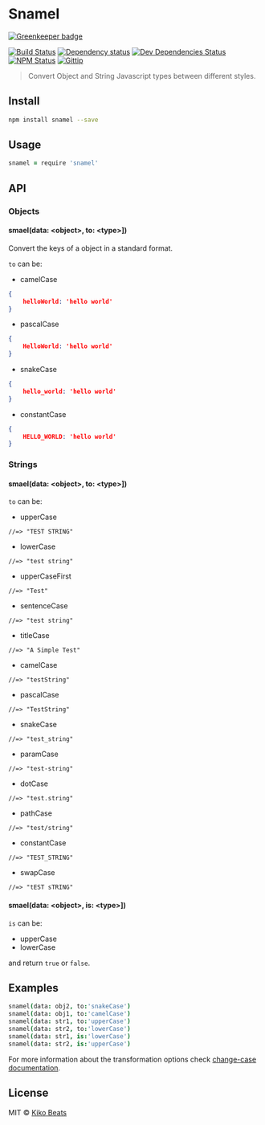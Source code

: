 # Snamel

[![Greenkeeper badge](https://badges.greenkeeper.io/Kikobeats/snamel.svg)](https://greenkeeper.io/)

[![Build Status](http://img.shields.io/travis/Kikobeats/snamel/master.svg?style=flat)](https://travis-ci.org/Kikobeats/snamel)
[![Dependency status](http://img.shields.io/david/Kikobeats/snamel.svg?style=flat)](https://david-dm.org/Kikobeats/snamel)
[![Dev Dependencies Status](http://img.shields.io/david/dev/Kikobeats/snamel.svg?style=flat)](https://david-dm.org/Kikobeats/snamel#info=devDependencies)
[![NPM Status](http://img.shields.io/npm/dm/snamel.svg?style=flat)](https://www.npmjs.org/package/snamel)
[![Gittip](http://img.shields.io/gittip/Kikobeats.svg?style=flat)](https://www.gittip.com/Kikobeats/)

> Convert Object and String Javascript types between different styles.

## Install

```bash
npm install snamel --save
```

## Usage

```coffee
snamel = require 'snamel'
```

## API

### Objects

#### smael(data: \<object>, to: \<type>])

Convert the keys of a object in a standard format.

`to` can be:

* camelCase

```json
{
	helloWorld: 'hello world'
}
```

* pascalCase

```json
{
	HelloWorld: 'hello world'
}
```

* snakeCase

```json
{
	hello_world: 'hello world'
}
```

* constantCase

```json
{
	HELLO_WORLD: 'hello world'
}
```

### Strings

#### smael(data: \<object>, to: \<type>])

`to` can be:

* upperCase

```
//=> "TEST STRING"
```

* lowerCase

```
//=> "test string"
```

* upperCaseFirst

```
//=> "Test"
```

* sentenceCase

```
//=> "test string"
```

* titleCase

```
//=> "A Simple Test"
```

* camelCase

```
//=> "testString"
```

* pascalCase

```
//=> "TestString"
```

* snakeCase

```
//=> "test_string"
```

* paramCase

```
//=> "test-string"
```

* dotCase

```
//=> "test.string"
```

* pathCase

```
//=> "test/string"
```

* constantCase

```
//=> "TEST_STRING"
```

* swapCase

```
//=> "tEST sTRING"
```

#### smael(data: \<object>, is: \<type>])

`is` can be:

* upperCase
* lowerCase

and return `true` or `false`.


## Examples

```coffee
snamel(data: obj2, to:'snakeCase')
snamel(data: obj1, to:'camelCase')
snamel(data: str1, to:'upperCase')
snamel(data: str2, to:'lowerCase')
snamel(data: str1, is:'lowerCase')
snamel(data: str2, is:'upperCase')
```

For more information about the transformation options check [change-case documentation](https://github.com/blakeembrey/change-case).

## License

MIT © [Kiko Beats](http://www.kikobeats.com)


